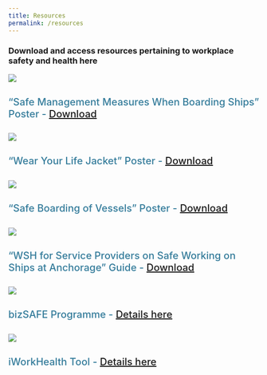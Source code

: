 ```yaml
---
title: Resources
permalink: /resources
---
```

<div>
  <h3>Download and access resources pertaining to workplace safety and health here</h3>
</div>
<section class="bp-section font">
  <div class="bp-container is-fluid has-text-centered"> 
    <div class="row">
      <div class="col is-5">
        <a href="https://www.tal.sg/wshc/Resources/Collaterals/Posters/Safe-Boarding-of-Vessel">
          <div class="speaker-image-wrapper">
            <img src="images/Safe-Boarding.jpg" alt=" " class="speaker-image img-fluid mb-3"> 
          </div></a>
          <h4 class="speaker-name text-ellipsis">“Safe Management Measures When Boarding Ships” Poster - <a href="https://www.tal.sg/wshc/Resources/Collaterals/Posters/Safe-Boarding-of-Vessel">Download</a></h4>
      </div>
      <div class="col is-5">
        <a href="https://www.tal.sg/wshc/Resources/Collaterals/Posters/Wear-Your-Life-Jacket">
          <div class="speaker-image-wrapper">
            <img src="images/Wear-LifeJacket.jpg" alt=" " class="speaker-image img-fluid mb-3">
          </div></a>
          <h4 class="speaker-name text-ellipsis">“Wear Your Life Jacket” Poster - <a href="https://www.tal.sg/wshc/Resources/Collaterals/Posters/Wear-Your-Life-Jacket">Download</a></h4>
      </div>    </div>
    <div class="row">
      <div class="col is-5">
        <a href="https://www.mpa.gov.sg/web/portal/home/maritime-singapore/what-maritime-singapore-offers/covid-19_for_maritime_community">
          <div class="speaker-image-wrapper">
            <img src="images/SMM-Board-Ships.jpg" alt=" " class="speaker-image img-fluid mb-3"> 
          </div></a>
          <h4 class="speaker-name text-ellipsis">“Safe Boarding of Vessels” Poster - <a href="https://www.mpa.gov.sg/web/portal/home/maritime-singapore/what-maritime-singapore-offers/covid-19_for_maritime_community">Download</a></h4>
      </div>
      <div class="col is-5">
        <a href="https://www.tal.sg/wshc/Resources/Publications/Guides-and-Handbooks/Guide-to-WSH-for-Service-Providers-on-Safe-Working-on-Ships-at-Anchorage---Revised-2019">
          <div class="speaker-image-wrapper">
            <img src="images/WSH-Guide.jpg" alt=" " class="speaker-image img-fluid mb-3">
          </div></a>
          <h4 class="speaker-name text-ellipsis">“WSH for Service Providers on Safe Working on Ships at Anchorage” Guide - <a href="https://www.tal.sg/wshc/Resources/Publications/Guides-and-Handbooks/Guide-to-WSH-for-Service-Providers-on-Safe-Working-on-Ships-at-Anchorage---Revised-2019">Download</a></h4>
      </div>    </div>
    <div class="row">
			      <div class="col is-5">
        <a href="https://www.tal.sg/wshc/Programmes/bizSAFE/About-bizSAFE">
          <div class="speaker-image-wrapper">
            <img src="images/bizSAFE.jpg" alt=" " class="speaker-image img-fluid mb-3">
          </div></a>
          <h4 class="speaker-name text-ellipsis">bizSAFE Programme - <a href="https://www.tal.sg/wshc/Programmes/bizSAFE/About-bizSAFE">Details here</a></h4>
      </div>
      <div class="col is-5">
        <a href="https://www.iworkhealth.gov.sg/Pages/default.html">
          <div class="speaker-image-wrapper">
            <img src="images/iWorkhealth.jpg" alt=" " class="speaker-image img-fluid mb-3">
          </div></a>
          <h4 class="speaker-name text-ellipsis">iWorkHealth Tool - <a href="https://www.iworkhealth.gov.sg/Pages/default.html">Details here</a></h4>
      </div>
    </div>
  </div>
</section>

<style type="text/css"> 
  .is-left{
    text-align: left;
  }
  .bg-light {
    background-color: #fff !important;
    box-shadow: 5px 0 6px -4px rgb(195 195 195 / 80%), -5px 0 6px -4px rgb(195 195 195 / 80%);
  }
  .p-4 {
    padding: 1.5rem!important;
  }
  .speaker-role small{
    font-size: 11px;
    text-transform: capitalize;
  }
  .speaker-name {
    font-size: 1.25rem;
  }
  .text-ellipsis {
    /* white-space: nowrap; */
    color: #000;
    overflow: hidden;
    text-overflow: ellipsis;
  }
  .font {
    font-size: 14px;
  }
  h4{
    font-weight: 500; 
    color: #337B9A !important;
  }
	.content a { text-decoration: none; }
</style>